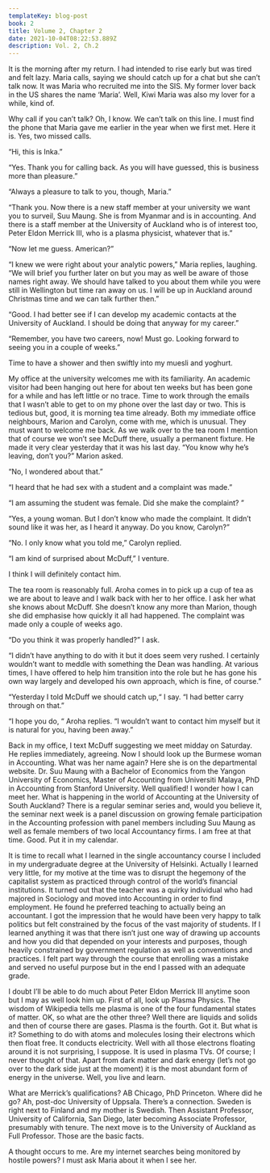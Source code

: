 ```yaml
---
templateKey: blog-post
book: 2
title: Volume 2, Chapter 2
date: 2021-10-04T08:22:53.889Z
description: Vol. 2, Ch.2
---
```

It is the morning after my return. I had intended to rise early but was tired and felt lazy. Maria calls, saying we should catch up for a chat but she can’t talk now. It was  Maria who recruited me into the SIS. My former lover back in the US shares the name ‘Maria’. Well, Kiwi Maria was also my lover for a while, kind of. 

Why call if you can’t talk? Oh, I know. We can’t talk on this line. I must find the phone that Maria gave me earlier in the year when we first met.  Here it is. Yes, two missed calls. 

“Hi, this is Inka.”

“Yes. Thank you for calling back. As you will have guessed, this is business more than pleasure.”

“Always a pleasure to talk to you, though, Maria.”

“Thank you. Now there is a new staff member at your university we want you to surveil, Suu Maung. She is from Myanmar and is in accounting. And there is a staff member at the University of Auckland who is of interest too, Peter Eldon Merrick III, who is a plasma physicist, whatever that is.”

“Now let me guess. American?”

“I knew we were right about your analytic powers,” Maria replies, laughing. “We will brief you further later on but you may as well be aware of those names right away. We should have talked to you about them while you were still in Wellington but time ran away on us. I will be up in Auckland around Christmas time and we can talk further then.”

“Good. I had better see if I can develop my academic contacts at the University of Auckland. I should be doing that anyway for my career.”

“Remember, you have two careers, now! Must go. Looking forward to seeing you in a couple of weeks.”

Time to have a shower and then swiftly into my muesli and yoghurt.

My office at the university welcomes me with its familiarity. An academic visitor had been hanging out here for about ten weeks but has been gone for a while and has left little or no trace. Time to work through the emails that I wasn’t able to get to on my phone over the last day or two. This is tedious but, good, it is morning tea time already. Both my immediate office neighbours, Marion and Carolyn, come with me, which is unusual. They must want to welcome me back. As we walk over to the tea room I mention that of course we won’t see McDuff there, usually a permanent fixture. He made it very clear yesterday that it was his last day. 
“You know why he’s leaving, don’t you?” Marion asked.

“No, I wondered about that.”

“I heard that he had sex with a student and a complaint was made.”

“I am assuming the student was female. Did she make the complaint? ”

“Yes, a young woman. But I don’t know who made the complaint. It didn’t sound like it was her, as I heard it anyway. Do you know, Carolyn?”

“No. I only know what you told me,” Carolyn replied.

“I am kind of surprised about McDuff,” I venture.

I think I will definitely contact him.

The tea room is reasonably full. Aroha comes in to pick up a cup of tea as we are about to leave and I walk back with her to her office. I ask her what she knows about McDuff. She doesn’t know any more than Marion, though she did emphasise how quickly it all had happened.  The complaint was made only a couple of weeks ago. 

“Do you think it was properly handled?” I ask.

“I didn’t have anything to do with it but it does seem very rushed. I certainly wouldn’t want to meddle with something the Dean was handling. At various times, I have offered to help him transition into the role  but he  has gone his own way largely and developed his own approach, which is fine, of course.”

“Yesterday I told McDuff we should catch up,“ I say. “I had better carry through on that.”

“I hope you do, “ Aroha replies. “I wouldn’t want to contact him myself but it is natural for you, having been away.”

Back in my office, I text McDuff suggesting we meet midday on Saturday. He replies immediately, agreeing. Now I should look up the Burmese woman in Accounting. What was her name again? Here she is on the departmental website. Dr. Suu Maung with a Bachelor of Economics from the Yangon University of Economics, Master of Accounting from Universiti Malaya, PhD in Accounting from Stanford University. Well qualified! I wonder how I can meet her. What is happening in the world of Accounting at the University of South Auckland? There is a regular seminar series and, would you believe it, the seminar next week is a panel discussion on growing female participation in the Accounting profession with panel members including Suu Maung as well as female members of two local Accountancy firms. I am free at that time. Good. Put it in my calendar.

It is time to recall what I learned in the single accountancy course I included in my undergraduate degree at the University of Helsinki. Actually I learned very little, for my motive at the time was to disrupt the hegemony of the capitalist system as practiced through control of the world’s financial institutions. It turned out that the teacher was a quirky individual who had majored in Sociology and moved into Accounting in order to find employment. He found he preferred teaching to actually being an accountant. I got the impression that he would have been very happy to talk politics but felt constrained by the focus of the vast majority of students. If I learned anything it was that there isn’t just one way of drawing up accounts and how you did that depended on your interests and purposes, though heavily constrained by government regulation as well as conventions and practices. I felt part way through the course that enrolling  was a mistake and served no useful purpose but in the end I passed with an adequate grade.

I doubt I’ll be able to do much about Peter Eldon Merrick III anytime soon but I may as well look him up. First of all, look up Plasma Physics. The wisdom of Wikipedia tells me plasma is one of the four fundamental states of matter. OK, so what are the other three? Well there are liquids and solids and then of course there are gases. Plasma is the fourth. Got it. But what is it? Something to do with atoms and molecules losing their electrons which then float free. It conducts electricity. Well with all those electrons floating around it is not surprising, I suppose. It is used in plasma TVs. Of course; I never thought of that. Apart from dark matter and dark energy (let’s not go over to the dark side just at the moment) it is the most abundant form of energy in the universe. Well, you live and learn.  

What are Merrick’s qualifications? AB Chicago, PhD Princeton. Where did he go? Ah, post-doc University of Uppsala. There’s a connection. Sweden is right next to Finland and my mother is Swedish. Then Assistant Professor, University of California, San Diego, later becoming Associate Professor, presumably with tenure. The next move is to the University of Auckland as Full Professor. Those are the basic facts. 

A thought occurs to me. Are my internet searches being monitored by hostile powers? I must ask Maria about it when I see her.